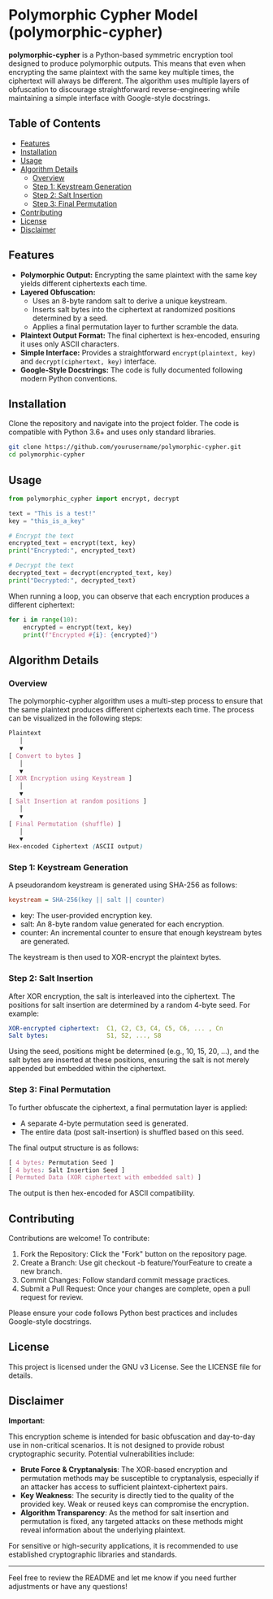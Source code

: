 # Polymorphic Cypher Model (polymorphic-cypher)

**polymorphic-cypher** is a Python-based symmetric encryption tool designed to produce polymorphic outputs. This means that even when encrypting the same plaintext with the same key multiple times, the ciphertext will always be different. The algorithm uses multiple layers of obfuscation to discourage straightforward reverse-engineering while maintaining a simple interface with Google-style docstrings.

## Table of Contents
- [Features](#features)
- [Installation](#installation)
- [Usage](#usage)
- [Algorithm Details](#algorithm-details)
  - [Overview](#overview)
  - [Step 1: Keystream Generation](#step-1-keystream-generation)
  - [Step 2: Salt Insertion](#step-2-salt-insertion)
  - [Step 3: Final Permutation](#step-3-final-permutation)
- [Contributing](#contributing)
- [License](#license)
- [Disclaimer](#disclaimer)

## Features

- **Polymorphic Output:** Encrypting the same plaintext with the same key yields different ciphertexts each time.
- **Layered Obfuscation:**
  - Uses an 8-byte random salt to derive a unique keystream.
  - Inserts salt bytes into the ciphertext at randomized positions determined by a seed.
  - Applies a final permutation layer to further scramble the data.
- **Plaintext Output Format:** The final ciphertext is hex-encoded, ensuring it uses only ASCII characters.
- **Simple Interface:** Provides a straightforward `encrypt(plaintext, key)` and `decrypt(ciphertext, key)` interface.
- **Google-Style Docstrings:** The code is fully documented following modern Python conventions.

## Installation

Clone the repository and navigate into the project folder. The code is compatible with Python 3.6+ and uses only standard libraries.

```bash
git clone https://github.com/yourusername/polymorphic-cypher.git
cd polymorphic-cypher
```

## Usage

```python
from polymorphic_cypher import encrypt, decrypt

text = "This is a test!"
key = "this_is_a_key"

# Encrypt the text
encrypted_text = encrypt(text, key)
print("Encrypted:", encrypted_text)

# Decrypt the text
decrypted_text = decrypt(encrypted_text, key)
print("Decrypted:", decrypted_text)
```
When running a loop, you can observe that each encryption produces a different ciphertext:
```python
for i in range(10):
    encrypted = encrypt(text, key)
    print(f"Encrypted #{i}: {encrypted}")
```

## Algorithm Details

### Overview
The polymorphic-cypher algorithm uses a multi-step process to ensure that the same plaintext produces different ciphertexts each time. The process can be visualized in the following steps:
```scss
Plaintext
   │
   ▼
[ Convert to bytes ]
   │
   ▼
[ XOR Encryption using Keystream ]
   │
   ▼
[ Salt Insertion at random positions ]
   │
   ▼
[ Final Permutation (shuffle) ]
   │
   ▼
Hex-encoded Ciphertext (ASCII output)
```
### Step 1: Keystream Generation
A pseudorandom keystream is generated using SHA-256 as follows:

```ini
keystream = SHA-256(key || salt || counter)
```
- key: The user-provided encryption key.
- salt: An 8-byte random value generated for each encryption.
- counter: An incremental counter to ensure that enough keystream bytes are generated.

The keystream is then used to XOR-encrypt the plaintext bytes.

### Step 2: Salt Insertion
After XOR encryption, the salt is interleaved into the ciphertext. The positions for salt insertion are determined by a random 4-byte seed. For example:

```yaml
XOR-encrypted ciphertext:  C1, C2, C3, C4, C5, C6, ... , Cn
Salt bytes:                S1, S2, ..., S8
```

Using the seed, positions might be determined (e.g., 10, 15, 20, ...), and the salt bytes are inserted at these positions, ensuring the salt is not merely appended but embedded within the ciphertext.

### Step 3: Final Permutation
To further obfuscate the ciphertext, a final permutation layer is applied:
- A separate 4-byte permutation seed is generated.
- The entire data (post salt-insertion) is shuffled based on this seed.

The final output structure is as follows:
```css
[ 4 bytes: Permutation Seed ]
[ 4 bytes: Salt Insertion Seed ]
[ Permuted Data (XOR ciphertext with embedded salt) ]
```
The output is then hex-encoded for ASCII compatibility.

## Contributing

Contributions are welcome! To contribute:

1. Fork the Repository: Click the "Fork" button on the repository page.
2. Create a Branch: Use git checkout -b feature/YourFeature to create a new branch.
3. Commit Changes: Follow standard commit message practices.
4. Submit a Pull Request: Once your changes are complete, open a pull request for review.

Please ensure your code follows Python best practices and includes Google-style docstrings.

## License
This project is licensed under the GNU v3 License. See the LICENSE file for details.

## Disclaimer

**Important**:

This encryption scheme is intended for basic obfuscation and day-to-day use in non-critical scenarios. It is not designed to provide robust cryptographic security. Potential vulnerabilities include:

* **Brute Force & Cryptanalysis**: The XOR-based encryption and permutation methods may be susceptible to cryptanalysis, especially if an attacker has access to sufficient plaintext-ciphertext pairs.
* **Key Weakness**: The security is directly tied to the quality of the provided key. Weak or reused keys can compromise the encryption.
* **Algorithm Transparency**: As the method for salt insertion and permutation is fixed, any targeted attacks on these methods might reveal information about the underlying plaintext.

For sensitive or high-security applications, it is recommended to use established cryptographic libraries and standards.

---

Feel free to review the README and let me know if you need further adjustments or have any questions!
